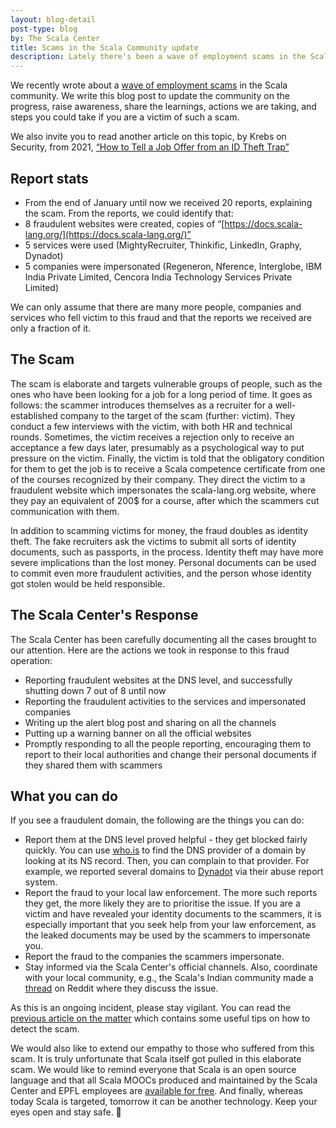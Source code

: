 ```yaml
---
layout: blog-detail
post-type: blog
by: The Scala Center
title: Scams in the Scala Community update
description: Lately there's been a wave of employment scams in the Scala community. Here's how the Scala Center responded, what we know so far, and what you can do to protect yourself.
---
```


We recently wrote about a [wave of employment scams](https://scala-lang.org/blog/2024/03/01/fake-scala-courses.html) in the Scala community. We write this blog post to update the community on the progress, raise awareness, share the learnings, actions we are taking, and steps you could take if you are a victim of such a scam.

We also invite you to read another article on this topic, by Krebs on Security, from 2021, [“How to Tell a Job Offer from an ID Theft Trap”](https://krebsonsecurity.com/2021/05/how-to-tell-a-job-offer-from-an-id-theft-trap/)

## Report stats

- From the end of January until now we received 20 reports, explaining the scam. From the reports, we could identify that:
- 8 fraudulent websites were created, copies of “[https://docs.scala-lang.org/](https://docs.scala-lang.org/)”
- 5 services were used (MightyRecruiter, Thinkific, LinkedIn, Graphy, Dynadot)
- 5 companies were impersonated (Regeneron, Nference, Interglobe, IBM India Private Limited, Cencora India Technology Services Private Limited)

We can only assume that there are many more people, companies and services who fell victim to this fraud and that the reports we received are only a fraction of it.

## The Scam

The scam is elaborate and targets vulnerable groups of people, such as the ones who have been looking for a job for a long period of time. It goes as follows: the scammer introduces themselves as a recruiter for a well-established company to the target of the scam (further: victim). They conduct a few interviews with the victim, with both HR and technical rounds. Sometimes, the victim receives a rejection only to receive an acceptance a few days later, presumably as a psychological way to put pressure on the victim. Finally, the victim is told that the obligatory condition for them to get the job is to receive a Scala competence certificate from one of the courses recognized by their company. They direct the victim to a fraudulent website which impersonates the scala-lang.org website, where they pay an equivalent of 200$ for a course, after which the scammers cut communication with them.

In addition to scamming victims for money, the fraud doubles as identity theft. The fake recruiters ask the victims to submit all sorts of identity documents, such as passports, in the process. Identity theft may have more severe implications than the lost money. Personal documents can be used to commit even more fraudulent activities, and the person whose identity got stolen would be held responsible.

## The Scala Center's Response

The Scala Center has been carefully documenting all the cases brought to our attention. Here are the actions we took in response to this fraud operation:

- Reporting fraudulent websites at the DNS level, and successfully shutting down 7 out of 8 until now
- Reporting the fraudulent activities to the services and impersonated companies
- Writing up the alert blog post and sharing on all the channels
- Putting up a warning banner on all the official websites
- Promptly responding to all the people reporting, encouraging them to report to their local authorities and change their personal documents if they shared them with scammers

## What you can do

If you see a fraudulent domain, the following are the things you can do:

- Report them at the DNS level proved helpful - they get blocked fairly quickly. You can use [who.is](https://who.is/) to find the DNS provider of a domain by looking at its NS record. Then, you can complain to that provider. For example, we reported several domains to [Dynadot](https://www.dynadot.com/report-abuse) via their abuse report system.
- Report the fraud to your local law enforcement. The more such reports they get, the more likely they are to prioritise the issue. If you are a victim and have revealed your identity documents to the scammers, it is especially important that you seek help from your law enforcement, as the leaked documents may be used by the scammers to impersonate you.
- Report the fraud to the companies the scammers impersonate.
- Stay informed via the Scala Center's official channels. Also, coordinate with your local community, e.g., the Scala's Indian community made a [thread](https://www.reddit.com/r/developersIndia/comments/1axvs2p/new_scam_alert_guys_it_is_a_massive_elaborate/)  on Reddit where they discuss the issue.

As this is an ongoing incident, please stay vigilant. You can read the [previous article on the matter](https://scala-lang.org/blog/2024/03/01/fake-scala-courses.html) which contains some useful tips on how to detect the scam.

We would also like to extend our empathy to those who suffered from this scam. It is truly unfortunate that Scala itself got pulled in this elaborate scam. We would like to remind everyone that Scala is an open source language and that all Scala MOOCs produced and maintained by the Scala Center and EPFL employees are [available for free](https://docs.scala-lang.org/online-courses.html). And finally, whereas today Scala is targeted, tomorrow it can be another technology. Keep your eyes open and stay safe. 🙏
